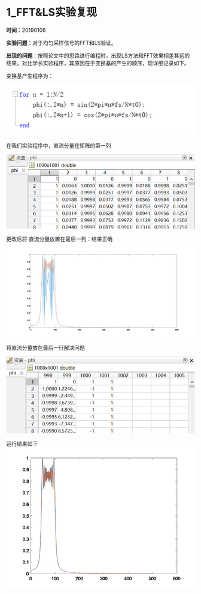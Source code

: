 # **1_FFT&LS实验复现**

**时间**：20190106

**实验问题**：对于均匀采样信号的FFT和LS验证。

**出现的问题**：按照论文中的思路进行编程时，出现LS方法和FFT效果相差甚远的结果。对比学长实验程序，其原因在于变换基的产生的顺序，现详细记录如下。

变换基产生程序为：

![image1](1_FFT&LS实验复现\image1.png)

在我们实验程序中，直流分量在矩阵的第一列

![image2](1_FFT&LS实验复现\image2.png)

更改后将 直流分量放置在最后一列：结果正确

![image3](1_FFT&LS实验复现\image3.png)

将直流分量放在最后一行解决问题

![image5](1_FFT&LS实验复现\image5.png)

运行结果如下![image6](1_FFT&LS实验复现\image6.png)